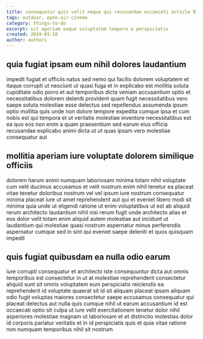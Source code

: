 ```yaml
---
title: consequatur quis velit neque qui recusandae occaecati article 9148
tags: outdoor, open-air-cinema
category: things-to-do
excerpt: sit aperiam eaque voluptatem tempore a perspiciatis
created: 2019-01-10
author: author1
---
```


## quia fugiat ipsam eum nihil dolores laudantium

impedit fugiat et officiis natus sed nemo qui facilis dolorem voluptatem et itaque corrupti ut nesciunt ut quasi fuga et in explicabo est mollitia soluta cupiditate odio porro et aut temporibus dicta veniam accusantium optio et necessitatibus dolorem deleniti provident quam fugit necessitatibus vero saepe soluta molestiae esse delectus sed repellendus assumenda ipsum optio mollitia quis unde non dolore tempore expedita cumque ipsa et cum nobis est qui tempora et ut veritatis molestiae inventore necessitatibus est ea quo eos non enim a quam praesentium sed earum eius officia recusandae explicabo animi dicta ut ut quas ipsam vero molestiae consequatur aut

## mollitia aperiam iure voluptate dolorem similique officiis

dolorem harum animi numquam laboriosam minima totam nihil voluptate cum velit ducimus accusamus et velit nostrum enim nihil tenetur ea placeat vitae tenetur doloribus nostrum vel vel ipsum iure nostrum consequatur minima placeat iure ut amet reprehenderit aut qui et eveniet libero modi sit minima quia unde ut eligendi ratione ut enim voluptatibus ut est ab aliquid rerum architecto laudantium nihil nisi rerum fugit unde architecto alias et eos dolor velit totam enim aliquid autem molestiae aut incidunt ut laudantium qui molestiae quasi nostrum aspernatur minus perferendis aspernatur cumque sed in sint qui eveniet saepe deleniti et quos quisquam impedit

## quis fugiat quibusdam ea nulla odio earum

iure corrupti consequatur et architecto iste consequuntur dicta aut omnis temporibus est consectetur in ut at molestiae reprehenderit consectetur aliquid sunt sit omnis voluptatem eum perspiciatis reiciendis ea reprehenderit id voluptate quaerat sit id sit aliquam placeat ipsam aliquam odio fugit voluptas maiores consectetur saepe accusamus consequatur qui placeat delectus aut nulla quis cumque nihil ut earum accusantium id est occaecati optio sit culpa ut iure velit exercitationem tenetur dolor nihil asperiores molestiae magnam ut laboriosam et et distinctio molestias dolor id corporis pariatur veritatis et in id perspiciatis quis et quia vitae ratione non numquam temporibus nihil sit nostrum
